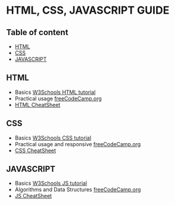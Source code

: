 # HTML, CSS, JAVASCRIPT GUIDE



## Table of content
* [HTML](#html)
* [CSS](#css)
* [JAVASCRIPT](#javascript)

## HTML
* Basics [W3Schools HTML tutorial](https://www.w3schools.com/html/default.asp)
* Practical usage [freeCodeCamp.org](https://www.freecodecamp.org/learn/2022/responsive-web-design/)
* [HTML CheatSheet](https://htmlcheatsheet.com/)

## CSS
* Basics [W3Schools CSS tutorial](https://www.w3schools.com/html/default.asp)
* Practical usage and responsive [freeCodeCamp.org](https://www.freecodecamp.org/learn/2022/responsive-web-design/)
* [CSS CheatSheet](https://htmlcheatsheet.com/css/)

## JAVASCRIPT
* Basics [W3Schools JS tutorial](https://www.w3schools.com/html/default.asp)
* Algorithms and Data Structures [freeCodeCamp.org](https://www.freecodecamp.org/learn/javascript-algorithms-and-data-structures/)
* [JS CheatSheet](https://htmlcheatsheet.com/js/)
